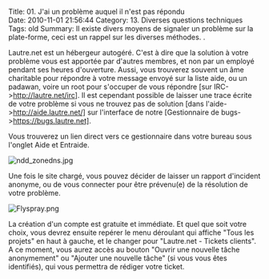 Title: 01. J'ai un problème auquel il n'est pas répondu   
Date: 2010-11-01 21:56:44
Category: 13. Diverses questions techniques
Tags: old
Summary: Il existe divers moyens de signaler un problème sur la plate-forme, ceci est un rappel sur les diverses méthodes. . 

Lautre.net est un hébergeur autogéré. C'est à dire que la solution à votre problème vous est apportée par d'autres membres, et non par un employé pendant ses heures d'ouverture. Aussi, vous trouverez souvent un âme charitable pour répondre à votre message envoyé sur la liste aide, ou un padawan, voire un root pour s'occuper de vous répondre [sur IRC->http://lautre.net/irc].
Il est cependant possible de laisser une trace écrite de votre problème si vous ne trouvez pas de solution [dans l'aide->http://aide.lautre.net/] sur l'interface de notre [Gestionnaire de bugs->https://bugs.lautre.net].

Vous trouverez un lien direct vers ce gestionnaire dans votre bureau sous l'onglet Aide et Entraide.

<img src="/img/ndd_zonedns.jpg" title="to complete" alt="ndd_zonedns.jpg" />

Une fois le site chargé, vous pouvez décider de laisser un rapport d'incident anonyme, ou de vous connecter pour être prévenu(e) de la résolution de votre problème.

<img src="/img/Flyspray.png" title="to complete" alt="Flyspray.png" />

La création d'un compte est gratuite et immédiate. Et quel que soit votre choix, vous devrez ensuite repérer le menu déroulant qui affiche "Tous les projets" en haut à gauche, et le changer pour "Lautre.net - Tickets clients". A ce moment, vous aurez accès au bouton "Ouvrir une nouvelle tâche anonymement" ou "Ajouter une nouvelle tâche" (si vous vous êtes identifiés), qui vous permettra de rédiger votre ticket.